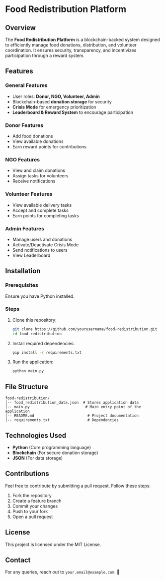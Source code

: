 # Food Redistribution Platform

## Overview
The **Food Redistribution Platform** is a blockchain-backed system designed to efficiently manage food donations, distribution, and volunteer coordination. It ensures security, transparency, and incentivizes participation through a reward system.

## Features
### General Features
- User roles: **Donor, NGO, Volunteer, Admin**
- Blockchain-based **donation storage** for security
- **Crisis Mode** for emergency prioritization
- **Leaderboard & Reward System** to encourage participation

### Donor Features
- Add food donations
- View available donations
- Earn reward points for contributions

### NGO Features
- View and claim donations
- Assign tasks for volunteers
- Receive notifications

### Volunteer Features
- View available delivery tasks
- Accept and complete tasks
- Earn points for completing tasks

### Admin Features
- Manage users and donations
- Activate/Deactivate Crisis Mode
- Send notifications to users
- View Leaderboard

## Installation
### Prerequisites
Ensure you have Python installed.

### Steps
1. Clone this repository:
   ```sh
   git clone https://github.com/yourusername/food-redistribution.git
   cd food-redistribution
   ```
2. Install required dependencies:
   ```sh
   pip install -r requirements.txt
   ```
3. Run the application:
   ```sh
   python main.py
   ```

## File Structure
```
food-redistribution/
│-- food_redistribution_data.json  # Stores application data
│-- main.py                         # Main entry point of the application
│-- README.md                        # Project documentation
│-- requirements.txt                 # Dependencies
```

## Technologies Used
- **Python** (Core programming language)
- **Blockchain** (For secure donation storage)
- **JSON** (For data storage)

## Contributions
Feel free to contribute by submitting a pull request. Follow these steps:
1. Fork the repository
2. Create a feature branch
3. Commit your changes
4. Push to your fork
5. Open a pull request

## License
This project is licensed under the MIT License.

## Contact
For any queries, reach out to `your.email@example.com`. 🚀
